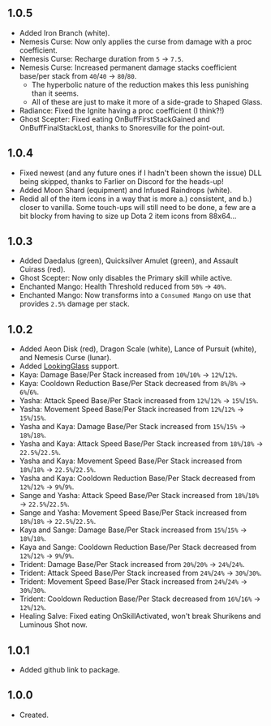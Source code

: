 ## 1.0.5
- Added Iron Branch (white).
- Nemesis Curse: Now only applies the curse from damage with a proc coefficient.
- Nemesis Curse: Recharge duration from `5` -> `7.5`.
- Nemesis Curse: Increased permanent damage stacks coefficient base/per stack from `40`/`40` -> `80`/`80`.
    - The hyperbolic nature of the reduction makes this less punishing than it seems.
    - All of these are just to make it more of a side-grade to Shaped Glass.
- Radiance: Fixed the Ignite having a proc coefficient (I think?!)
- Ghost Scepter: Fixed eating OnBuffFirstStackGained and OnBuffFinalStackLost, thanks to Snoresville for the point-out.

## 1.0.4
- Fixed newest (and any future ones if I hadn't been shown the issue) DLL being skipped, thanks to Farlier on Discord for the heads-up!
- Added Moon Shard (equipment) and Infused Raindrops (white).
- Redid all of the item icons in a way that is more a.) consistent, and b.) closer to vanilla. Some touch-ups will still need to be done, a few are a bit blocky from having to size up Dota 2 item icons from 88x64...

## 1.0.3
- Added Daedalus (green), Quicksilver Amulet (green), and Assault Cuirass (red).
- Ghost Scepter: Now only disables the Primary skill while active.
- Enchanted Mango: Health Threshold reduced from `50%` -> `40%`.
- Enchanted Mango: Now transforms into a `Consumed Mango` on use that provides `2.5%` damage per stack.

## 1.0.2
- Added Aeon Disk (red), Dragon Scale (white), Lance of Pursuit (white), and Nemesis Curse (lunar).
- Added [LookingGlass](https://thunderstore.io/package/DropPod/LookingGlass/) support.
- Kaya: Damage Base/Per Stack increased from `10%`/`10%` -> `12%`/`12%`.
- Kaya: Cooldown Reduction Base/Per Stack decreased from `8%`/`8%` -> `6%`/`6%`.
- Yasha: Attack Speed Base/Per Stack increased from `12%`/`12%` -> `15%`/`15%`.
- Yasha: Movement Speed Base/Per Stack increased from `12%`/`12%` -> `15%`/`15%`.
- Yasha and Kaya: Damage Base/Per Stack increased from `15%`/`15%` -> `18%`/`18%`.
- Yasha and Kaya: Attack Speed Base/Per Stack increased from `18%`/`18%` -> `22.5%`/`22.5%`.
- Yasha and Kaya: Movement Speed Base/Per Stack increased from `18%`/`18%` -> `22.5%`/`22.5%`.
- Yasha and Kaya: Cooldown Reduction Base/Per Stack decreased from `12%`/`12%` -> `9%`/`9%`.
- Sange and Yasha: Attack Speed Base/Per Stack increased from `18%`/`18%` -> `22.5%`/`22.5%`.
- Sange and Yasha: Movement Speed Base/Per Stack increased from `18%`/`18%` -> `22.5%`/`22.5%`.
- Kaya and Sange: Damage Base/Per Stack increased from `15%`/`15%` -> `18%`/`18%`.
- Kaya and Sange: Cooldown Reduction Base/Per Stack decreased from `12%`/`12%` -> `9%`/`9%`.
- Trident: Damage Base/Per Stack increased from `20%`/`20%` -> `24%`/`24%`.
- Trident: Attack Speed Base/Per Stack increased from `24%`/`24%` -> `30%`/`30%`.
- Trident: Movement Speed Base/Per Stack increased from `24%`/`24%` -> `30%`/`30%`.
- Trident: Cooldown Reduction Base/Per Stack decreased from `16%`/`16%` -> `12%`/`12%`.
- Healing Salve: Fixed eating OnSkillActivated, won't break Shurikens and Luminous Shot now.

## 1.0.1
- Added github link to package.

## 1.0.0
- Created.
